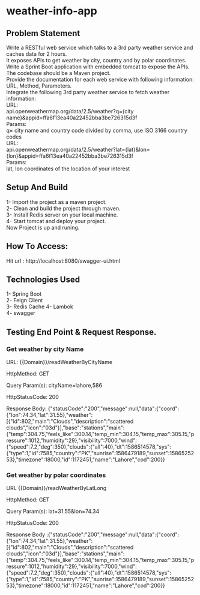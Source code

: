 # weather-info-app

## Problem Statement


Write a RESTful web service which talks to a 3rd party weather service and caches data for 2 hours.  
It exposes APIs to get weather by city, country and by polar coordinates.  
Write a Sprint Boot application with embedded tomcat to expose the APIs. The codebase should be a Maven project.  
Provide the documentation for each web service with following information:  
URL, Method, Parameters.  
Integrate the following 3rd party weather service to fetch weather information:   
URL:  
api.openweathermap.org/data/2.5/weather?q={city name}&appid=ffa6f13ea40a22452bba3be726315d3f  
Params:  
q= city name and country code divided by comma, use ISO 3166 country codes  
URL:  
api.openweathermap.org/data/2.5/weather?lat={lat}&lon={lon}&appid=ffa6f13ea40a22452bba3be726315d3f  
Params:  
lat, lon coordinates of the location of your interest  

## Setup And Build  
1- Import the project as a maven project.  
2- Clean and build the project through maven.  
3- Install Redis server on your local machine.  
4- Start tomcat and deploy your project.  
Now Project is up and runing.  

## How To Access:
Hit url : http://localhost:8080/swagger-ui.html

## Technologies Used  
1- Spring Boot  
2- Feign Client  
3- Redis Cache 
4- Lambok  
4- swagger  

## Testing End Point & Request Response.

### Get weather by city Name
	 
URL:	{{Domain}}/readWeatherByCityName

HttpMethod:	GET

Query Param(s):	cityName=lahore,586

HttpStatusCode:	200

Response Body:	{"statusCode":"200","message":null,"data":{"coord":{"lon":74.34,"lat":31.55},"weather":[{"id":802,"main":"Clouds","description":"scattered clouds","icon":"03d"}],"base":"stations","main":{"temp":304.75,"feels_like":300.14,"temp_min":304.15,"temp_max":305.15,"pressure":1012,"humidity":29},"visibility":7000,"wind":{"speed":7.2,"deg":350},"clouds":{"all":40},"dt":1586514578,"sys":{"type":1,"id":7585,"country":"PK","sunrise":1586479189,"sunset":1586525253},"timezone":18000,"id":1172451,"name":"Lahore","cod":200}}

### Get weather by polar coordinates

URL	{{Domain}}/readWeatherByLatLong

HttpMethod:	GET

Query Param(s):	lat=31.55&lon=74.34

HttpStatusCode:	200

Response Body	:{"statusCode":"200","message":null,"data":{"coord":{"lon":74.34,"lat":31.55},"weather":[{"id":802,"main":"Clouds","description":"scattered clouds","icon":"03d"}],"base":"stations","main":{"temp":304.75,"feels_like":300.14,"temp_min":304.15,"temp_max":305.15,"pressure":1012,"humidity":29},"visibility":7000,"wind":{"speed":7.2,"deg":350},"clouds":{"all":40},"dt":1586514578,"sys":{"type":1,"id":7585,"country":"PK","sunrise":1586479189,"sunset":1586525253},"timezone":18000,"id":1172451,"name":"Lahore","cod":200}}


